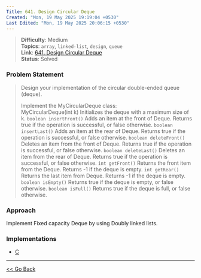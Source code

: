 ```yaml
---
Title: 641. Design Circular Deque
Created: "Mon, 19 May 2025 19:19:04 +0530"
Last Edited: "Mon, 19 May 2025 20:06:15 +0530"
---
```


> **Difficulty**: Medium  
> **Topics**: `array`, `linked-list`, `design`, `queue`  
> **Link**: [641. Design Circular Deque](https://leetcode.com/problems/design-circular-deque)  
> **Status**: Solved

### Problem Statement

> Design your implementation of the circular double-ended queue (deque).
>
> Implement the MyCircularDeque class:  
> MyCircularDeque(int k) Initializes the deque with a maximum size of k.
> `boolean insertFront()` Adds an item at the front of Deque. Returns true if the operation is successful, or false otherwise.
> `boolean insertLast()` Adds an item at the rear of Deque. Returns true if the operation is successful, or false otherwise.
> `boolean deleteFront()` Deletes an item from the front of Deque. Returns true if the operation is successful, or false otherwise.
> `boolean deleteLast()` Deletes an item from the rear of Deque. Returns true if the operation is successful, or false otherwise.
> `int getFront()` Returns the front item from the Deque. Returns -1 if the deque is empty.
> `int getRear()` Returns the last item from Deque. Returns -1 if the deque is empty.
> `boolean isEmpty()` Returns true if the deque is empty, or false otherwise.
> `boolean isFull()` Returns true if the deque is full, or false otherwise.

### Approach

Implement Fixed capacity Deque by using Doubly linked lists.

### Implementations

- [C](./c/fixed_capacity_deque.c)

---

[<< Go Back](../../index.md)

